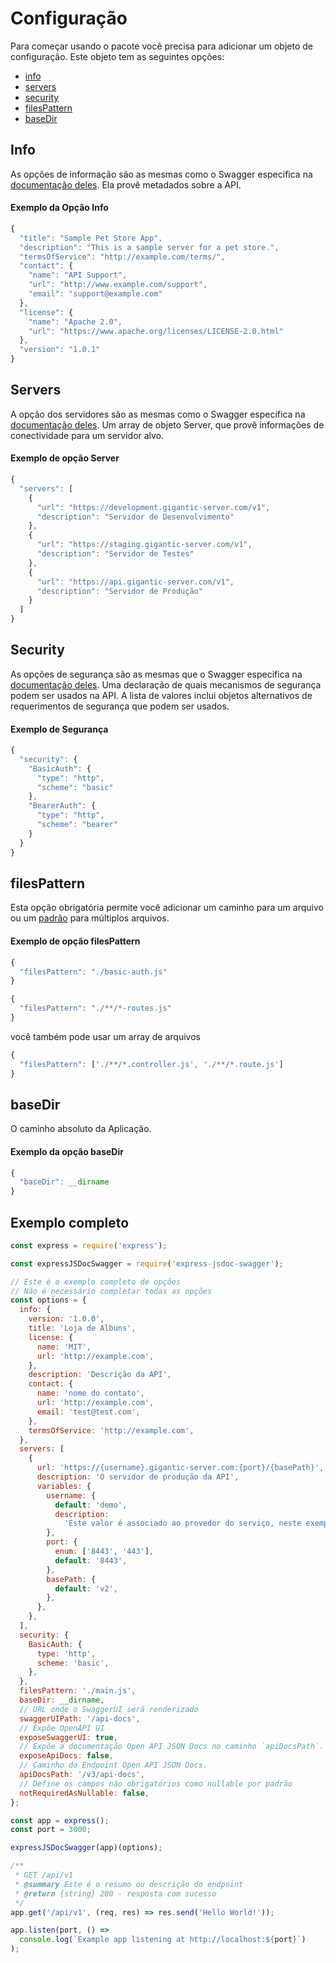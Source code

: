 # Configuração

Para começar usando o pacote você precisa para adicionar um objeto de configuração. Este objeto tem as seguintes opções:

- [info](/pt/configuration.md?id=info)
- [servers](/pt/configuration.md?id=servers)
- [security](/pt/configuration.md?id=security)
- [filesPattern](/pt/configuration.md?id=filespattern)
- [baseDir](/pt/configuration.md?id=basedir)

## Info

As opções de informação são as mesmas como o Swagger especifica na [documentação deles](https://swagger.io/specification/#info-object). Ela provê metadados sobre a API.

#### Exemplo da Opção Info

```javascript
{
  "title": "Sample Pet Store App",
  "description": "This is a sample server for a pet store.",
  "termsOfService": "http://example.com/terms/",
  "contact": {
    "name": "API Support",
    "url": "http://www.example.com/support",
    "email": "support@example.com"
  },
  "license": {
    "name": "Apache 2.0",
    "url": "https://www.apache.org/licenses/LICENSE-2.0.html"
  },
  "version": "1.0.1"
}
```

## Servers

A opção dos servidores são as mesmas como o Swagger especifica na [documentação deles](https://swagger.io/specification/#server-object). Um array de objeto Server, que provê informações de conectividade para um servidor alvo.

#### Exemplo de opção Server

```javascript
{
  "servers": [
    {
      "url": "https://development.gigantic-server.com/v1",
      "description": "Servidor de Desenvolvimento"
    },
    {
      "url": "https://staging.gigantic-server.com/v1",
      "description": "Servidor de Testes"
    },
    {
      "url": "https://api.gigantic-server.com/v1",
      "description": "Servidor de Produção"
    }
  ]
}
```

## Security

As opções de segurança são as mesmas que o Swagger especifica na [documentação deles](https://swagger.io/specification/#security-requirement-object). Uma declaração de quais mecanismos de segurança podem ser usados na API. A lista de valores inclui objetos alternativos de requerimentos de segurança que podem ser usados.

#### Exemplo de Segurança

```javascript
{
  "security": {
    "BasicAuth": {
      "type": "http",
      "scheme": "basic"
    },
    "BearerAuth": {
      "type": "http",
      "scheme": "bearer"
    }
  }
}
```

## filesPattern

Esta opção obrigatória permite você adicionar um caminho para um arquivo ou um [padrão](<https://en.wikipedia.org/wiki/Glob_(programming)>) para múltiplos arquivos.

#### Exemplo de opção filesPattern

```javascript
{
  "filesPattern": "./basic-auth.js"
}
```

```javascript
{
  "filesPattern": "./**/*-routes.js"
}
```

você também pode usar um array de arquivos

```javascript
{
  "filesPattern": ['./**/*.controller.js', './**/*.route.js']
}
```

## baseDir

O caminho absoluto da Aplicação.

#### Exemplo da opção baseDir

```javascript
{
  "baseDir": __dirname
}
```

## Exemplo completo

```javascript
const express = require('express');

const expressJSDocSwagger = require('express-jsdoc-swagger');

// Este é o exemplo completo de opções
// Não é necessário completar todas as opções
const options = {
  info: {
    version: '1.0.0',
    title: 'Loja de Albuns',
    license: {
      name: 'MIT',
      url: 'http://example.com',
    },
    description: 'Descrição da API',
    contact: {
      name: 'nome do contato',
      url: 'http://example.com',
      email: 'test@test.com',
    },
    termsOfService: 'http://example.com',
  },
  servers: [
    {
      url: 'https://{username}.gigantic-server.com:{port}/{basePath}',
      description: 'O servidor de produção da API',
      variables: {
        username: {
          default: 'demo',
          description:
            'Este valor é associado ao provedor do serviço, neste exemplo é `gigantic-server.com`',
        },
        port: {
          enum: ['8443', '443'],
          default: '8443',
        },
        basePath: {
          default: 'v2',
        },
      },
    },
  ],
  security: {
    BasicAuth: {
      type: 'http',
      scheme: 'basic',
    },
  },
  filesPattern: './main.js',
  baseDir: __dirname,
  // URL onde o SwaggerUI será renderizado
  swaggerUIPath: '/api-docs',
  // Expõe OpenAPI UI
  exposeSwaggerUI: true,
  // Expõe a documentação Open API JSON Docs no caminho `apiDocsPath`.
  exposeApiDocs: false,
  // Caminho do Endpoint Open API JSON Docs.
  apiDocsPath: '/v3/api-docs',
  // Define os campos não obrigatórios como nullable por padrão
  notRequiredAsNullable: false,
};

const app = express();
const port = 3000;

expressJSDocSwagger(app)(options);

/**
 * GET /api/v1
 * @summary Este é o resumo ou descrição do endpoint
 * @return {string} 200 - resposta com sucesso
 */
app.get('/api/v1', (req, res) => res.send('Hello World!'));

app.listen(port, () =>
  console.log(`Example app listening at http://localhost:${port}`)
);
```
